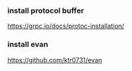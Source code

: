 ### install protocol buffer

https://grpc.io/docs/protoc-installation/

### install evan
https://github.com/ktr0731/evan
